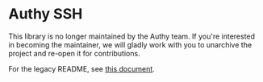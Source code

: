 # Authy SSH

This library is no longer maintained by the Authy team. If you're interested in becoming the maintainer, we will gladly work with you to unarchive the project and re-open it for contributions.

For the legacy README, see [this document](README-legacy.md).
